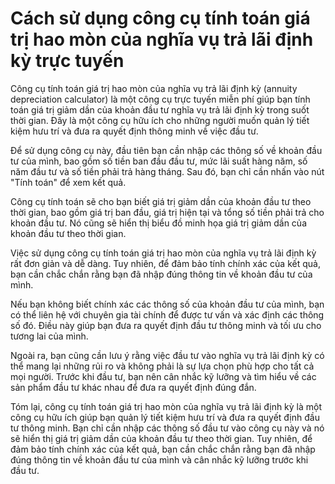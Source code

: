 Cách sử dụng công cụ tính toán giá trị hao mòn của nghĩa vụ trả lãi định kỳ trực tuyến
======================================================================================

Công cụ tính toán giá trị hao mòn của nghĩa vụ trả lãi định kỳ (annuity depreciation calculator) là một công cụ trực tuyến miễn phí giúp bạn tính toán giá trị giảm dần của khoản đầu tư nghĩa vụ trả lãi định kỳ trong suốt thời gian. Đây là một công cụ hữu ích cho những người muốn quản lý tiết kiệm hưu trí và đưa ra quyết định thông minh về việc đầu tư.

Để sử dụng công cụ này, đầu tiên bạn cần nhập các thông số về khoản đầu tư của mình, bao gồm số tiền ban đầu đầu tư, mức lãi suất hàng năm, số năm đầu tư và số tiền phải trả hàng tháng. Sau đó, bạn chỉ cần nhấn vào nút "Tính toán" để xem kết quả.

Công cụ tính toán sẽ cho bạn biết giá trị giảm dần của khoản đầu tư theo thời gian, bao gồm giá trị ban đầu, giá trị hiện tại và tổng số tiền phải trả cho khoản đầu tư. Nó cũng sẽ hiển thị biểu đồ minh họa giá trị giảm dần của khoản đầu tư theo thời gian.

Việc sử dụng công cụ tính toán giá trị hao mòn của nghĩa vụ trả lãi định kỳ rất đơn giản và dễ dàng. Tuy nhiên, để đảm bảo tính chính xác của kết quả, bạn cần chắc chắn rằng bạn đã nhập đúng thông tin về khoản đầu tư của mình.

Nếu bạn không biết chính xác các thông số của khoản đầu tư của mình, bạn có thể liên hệ với chuyên gia tài chính để được tư vấn và xác định các thông số đó. Điều này giúp bạn đưa ra quyết định đầu tư thông minh và tối ưu cho tương lai của mình.

Ngoài ra, bạn cũng cần lưu ý rằng việc đầu tư vào nghĩa vụ trả lãi định kỳ có thể mang lại những rủi ro và không phải là sự lựa chọn phù hợp cho tất cả mọi người. Trước khi đầu tư, bạn nên cân nhắc kỹ lưỡng và tìm hiểu về các sản phẩm đầu tư khác nhau để đưa ra quyết định đúng đắn.

Tóm lại, công cụ tính toán giá trị hao mòn của nghĩa vụ trả lãi định kỳ là một công cụ hữu ích giúp bạn quản lý tiết kiệm hưu trí và đưa ra quyết định đầu tư thông minh. Bạn chỉ cần nhập các thông số đầu tư vào công cụ này và nó sẽ hiển thị giá trị giảm dần của khoản đầu tư theo thời gian. Tuy nhiên, để đảm bảo tính chính xác của kết quả, bạn cần chắc chắn rằng bạn đã nhập đúng thông tin về khoản đầu tư của mình và cân nhắc kỹ lưỡng trước khi đầu tư.